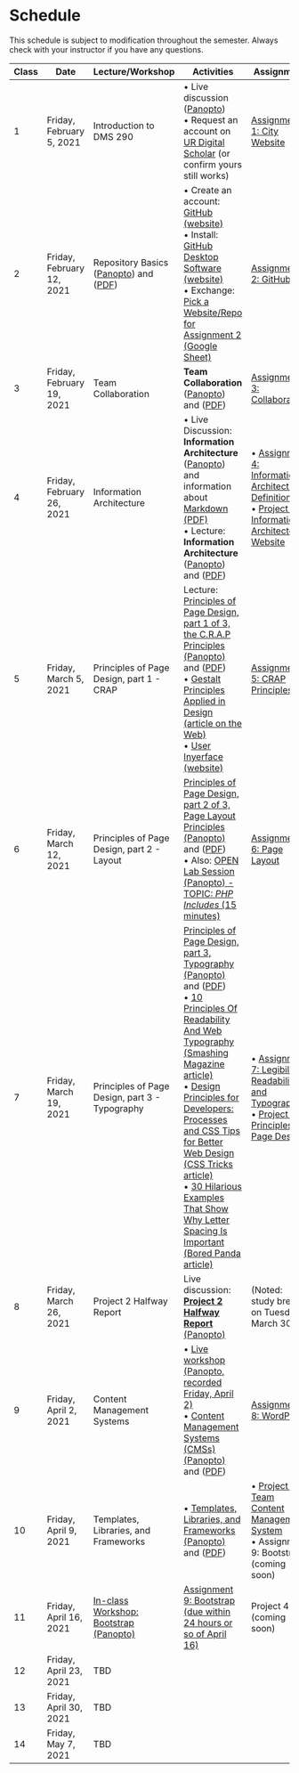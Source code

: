 # **Schedule**
This schedule is subject to modification throughout the semester. Always check with your instructor if you have any questions.

| Class | Date                      | Lecture/Workshop                                             | Activities                                                   | Assignment                                                   |
| ----- | ------------------------- | ------------------------------------------------------------ | ------------------------------------------------------------ | ------------------------------------------------------------ |
| 1     | Friday, February 5, 2021  | Introduction to DMS 290                                      | &bull; Live discussion ([Panopto](https://rochester.hosted.panopto.com/Panopto/Pages/Viewer.aspx?id=b3586bd4-8919-427d-be0d-acc6012a86b3))<br>&bull; Request an account on [UR Digital Scholar](https://digitalscholar.rochester.edu/) (or confirm yours still works) | [Assignment 1: City Website](assign01-city-website/instructions.md) |
| 2     | Friday, February 12, 2021 | Repository Basics ([Panopto](https://rochester.hosted.panopto.com/Panopto/Pages/Viewer.aspx?id=4ab4f0df-f2e2-436c-bd35-accd01291cc9)) and ([PDF](02-repository-basics/version-control-software.pdf)) | &bull; Create an account: [GitHub (website)](https://github.com/)<br>&bull; Install: [GitHub Desktop Software (website)](https://desktop.github.com/)<br>&bull; Exchange: [Pick a Website/Repo for Assignment 2 (Google Sheet)](https://docs.google.com/spreadsheets/d/1rAZzYDRKwMR2A0Kp43eG-GwvD_hC88srLtbNwXHsvtM/edit#gid=0) | [Assignment 2: GitHub](assign02-github/instructions)         |
| 3     | Friday, February 19, 2021 | Team Collaboration                                           | **Team Collaboration** ([Panopto](https://rochester.hosted.panopto.com/Panopto/Pages/Viewer.aspx?id=6f740b8e-e4ea-4ab3-9662-acd401175a88)) and ([PDF](03-collaboration/team-roles-and-projects.pdf)) | [Assignment 3: Collaboration](assign03-collaboration/instructions.md) |
| 4     | Friday, February 26, 2021 | Information  Architecture                                    | &bull; Live Discussion: **Information Architecture** ([Panopto](https://rochester.hosted.panopto.com/Panopto/Pages/Viewer.aspx?id=89de8fc8-f329-42cf-aea2-acdc012c076b)) and information about [Markdown (PDF)](04-information-architecture/markdown.pdf)<br>&bull; Lecture: **Information Architecture** ([Panopto](https://rochester.hosted.panopto.com/Panopto/Pages/Viewer.aspx?id=84be8c8a-0b3b-4bb2-80df-acdb00f82c99)) and ([PDF](04-information-architecture/information-architecture.pdf)) | &bull; [Assignment 4: Information Architecture Definition](assign04-ia-definition/instructions.md)<br>&bull; [Project 1: Information Architected Website](project01-information-architecture/instructions.md) |
| 5     | Friday, March 5, 2021     | Principles  of Page Design, part 1 - CRAP                    | Lecture: [Principles of Page Design, part 1 of 3, the C.R.A.P Principles (Panopto)](https://rochester.hosted.panopto.com/Panopto/Pages/Viewer.aspx?id=e7605030-8bcc-446f-8ea5-ace200ddc28b) and ([PDF](05-principles-of-page-design1/principles-of-page-design1.pdf))<br>&bull; [Gestalt Principles Applied in Design (article on the Web)](https://www.webfx.com/blog/web-design/gestalt-principles-applied-in-design/)<br/>&bull; [User Inyerface (website)](https://userinyerface.com/) | [Assignment 5: CRAP Principles](assign05-crap-principles/instructions.md) |
| 6     | Friday, March 12, 2021    | Principles  of Page Design, part 2 - Layout                  | [Principles of Page Design, part 2 of 3, Page Layout Principles (Panopto)](https://rochester.hosted.panopto.com/Panopto/Pages/Viewer.aspx?id=d828abe7-13e5-4209-8d83-ace900d7ffd0) and ([PDF](06-principles-of-page-design2/page-layout.pdf))<br>&bull; Also: [OPEN Lab Session (Panopto) - TOPIC: *PHP Includes* (15 minutes)](https://rochester.hosted.panopto.com/Panopto/Pages/Viewer.aspx?id=53f2e68e-b2d4-431b-82f7-acea01497a5f) | [Assignment 6: Page Layout](assign06-layout-principles/instructions.md) |
| 7     | Friday, March 19, 2021    | Principles  of Page Design, part 3 - Typography              | [Principles of Page Design, part 3, Typography (Panopto)](https://rochester.hosted.panopto.com/Panopto/Pages/Viewer.aspx?id=a1e8b2e3-d30f-4c53-8967-acec010e7318) and ([PDF](07-principles-of-page-design3/typography.pdf))<br>&bull; [10 Principles Of Readability And Web Typography (Smashing Magazine article)](https://www.smashingmagazine.com/2009/03/10-principles-for-readable-web-typography/)<br/>&bull; [Design Principles for Developers: Processes and CSS Tips for Better Web Design (CSS Tricks article)](https://css-tricks.com/design-principles-for-developers-processes-and-css-tips-for-better-web-design/)<br/>&bull; [30 Hilarious Examples That Show Why Letter Spacing Is Important (Bored Panda article)](https://www.boredpanda.com/funny-importance-of-kerning/) | &bull; [Assignment 7: Legibility, Readability, and Typography](assign07-readabilty-legibility-typography/instructions.md)<br>&bull; [Project 2: Principles of Page Design](project02-principles-of-page-design/instructions.md) |
| 8     | Friday, March 26, 2021    | Project 2 Halfway Report                                     | Live discussion: [**Project 2 Halfway Report** (Panopto)](https://rochester.hosted.panopto.com/Panopto/Pages/Viewer.aspx?id=6cd58691-e70f-4c14-8278-acf701209c69) | (Noted: study break on Tuesday, March 30)                    |
| 9     | Friday, April 2, 2021     | Content  Management Systems                                  | &bull; [Live workshop (Panopto, recorded Friday, April 2)](https://rochester.hosted.panopto.com/Panopto/Pages/Viewer.aspx?id=5810fc43-5ee6-4ab0-8754-acfe01026b52)<br>&bull; [Content Management Systems (CMSs) (Panopto)](https://rochester.hosted.panopto.com/Panopto/Pages/Viewer.aspx?id=023dd88a-d7a7-4f23-ab5d-acf800cebac7) and ([PDF](09-content-management-systems/content-management-systems.pdf)) | [Assignment 8: WordPress](assign08-wordpress/instructions.md) |
| 10    | Friday, April 9, 2021     | Templates,  Libraries, and Frameworks                        | &bull; [Templates,  Libraries, and Frameworks (Panopto)](https://rochester.hosted.panopto.com/Panopto/Pages/Viewer.aspx?id=ee37a590-a9be-40a5-aeda-ad0301135c44) and ([PDF](10-templates-libraries-frameworks/templates-libraries-frameworks.pdf)) | &bull; [Project 3: Team Content Management System](project03-team-cms/instructions.md)<br>&bull; Assignment 9: Bootstrap (coming soon) |
| 11    | Friday, April 16, 2021    | [In-class Workshop: Bootstrap (Panopto)](https://rochester.hosted.panopto.com/Panopto/Pages/Viewer.aspx?id=44695e9d-4ddc-424c-bcc6-ad0c012c4edb) | [Assignment 9: Bootstrap (due within 24 hours or so of April 16)](assign09-bootstrap/instructions.md) | Project 4 (coming soon)                                      |
| 12    | Friday, April 23, 2021    | TBD                                                          |                                                              |                                                              |
| 13    | Friday, April 30, 2021    | TBD                                                          |                                                              |                                                              |
| 14    | Friday, May 7, 2021       | TBD                                                          |                                                              |                                                              |


